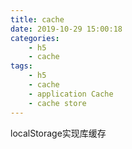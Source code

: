 ```yaml
---
title: cache
date: 2019-10-29 15:00:18
categories:
    - h5
    - cache
tags:
    - h5
    - cache
    - application Cache
    - cache store
---
```



localStorage实现库缓存
